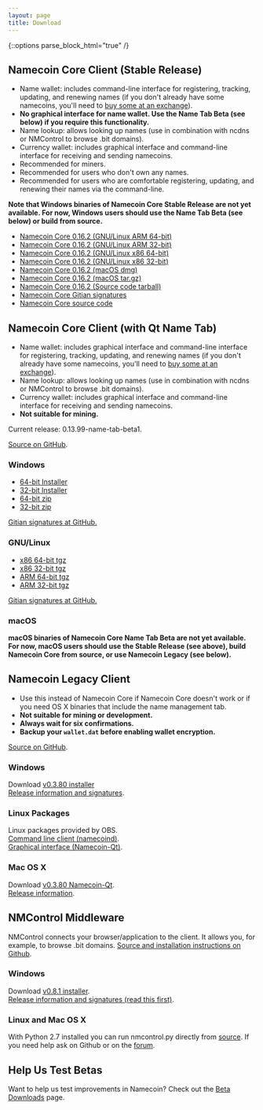 ```yaml
---
layout: page
title: Download
---
```


{::options parse_block_html="true" /}

## Namecoin Core Client (Stable Release)

* Name wallet: includes command-line interface for registering, tracking, updating, and renewing names (if you don't already have some namecoins, you'll need to [buy some at an exchange]({{site.baseurl}}exchanges/)).
* **No graphical interface for name wallet.  Use the Name Tab Beta (see below) if you require this functionality.**
* Name lookup: allows looking up names (use in combination with ncdns or NMControl to browse .bit domains).
* Currency wallet: includes graphical interface and command-line interface for receiving and sending namecoins.
* Recommended for miners.
* Recommended for users who don't own any names.
* Recommended for users who are comfortable registering, updating, and renewing their names via the command-line.

**Note that Windows binaries of Namecoin Core Stable Release are not yet available.  For now, Windows users should use the Name Tab Beta (see below) or build from source.**

* [Namecoin Core 0.16.2 (GNU/Linux ARM 64-bit)](https://www.namecoin.org/files/namecoin-core-0.16.2/namecoin-0.16.2-aarch64-linux-gnu.tar.gz)
* [Namecoin Core 0.16.2 (GNU/Linux ARM 32-bit)](https://www.namecoin.org/files/namecoin-core-0.16.2/namecoin-0.16.2-arm-linux-gnueabihf.tar.gz)
* [Namecoin Core 0.16.2 (GNU/Linux x86 64-bit)](https://www.namecoin.org/files/namecoin-core-0.16.2/namecoin-0.16.2-x86_64-linux-gnu.tar.gz)
* [Namecoin Core 0.16.2 (GNU/Linux x86 32-bit)](https://www.namecoin.org/files/namecoin-core-0.16.2/namecoin-0.16.2-i686-pc-linux-gnu.tar.gz)
* [Namecoin Core 0.16.2 (macOS dmg)](https://www.namecoin.org/files/namecoin-core-0.16.2/namecoin-0.16.2-osx-unsigned.dmg)
* [Namecoin Core 0.16.2 (macOS tar.gz)](https://www.namecoin.org/files/namecoin-core-0.16.2/namecoin-0.16.2-osx64.tar.gz)
* [Namecoin Core 0.16.2 (Source code tarball)](https://www.namecoin.org/files/namecoin-core-0.16.2/namecoin-0.16.2.tar.gz)
* [Namecoin Core Gitian signatures](https://github.com/namecoin/gitian.sigs/)
* [Namecoin Core source code](https://github.com/namecoin/namecoin-core/)

## Namecoin Core Client (with Qt Name Tab)

* Name wallet: includes graphical interface and command-line interface for registering, tracking, updating, and renewing names (if you don't already have some namecoins, you'll need to [buy some at an exchange]({{site.baseurl}}exchanges/)).
* Name lookup: allows looking up names (use in combination with ncdns or NMControl to browse .bit domains).
* Currency wallet: includes graphical interface and command-line interface for receiving and sending namecoins.
* **Not suitable for mining.**

Current release: 0.13.99-name-tab-beta1.

[Source on GitHub](https://github.com/namecoin/namecoin-core).

<div class="row">

<div class="col-sm-4">

### Windows

* [64-bit Installer](https://namecoin.org/files/namecoin-core-0.13.99-name-tab-beta1-notreproduced/namecoin-0.13.99-win64-setup-unsigned.exe)
* [32-bit Installer](https://namecoin.org/files/namecoin-core-0.13.99-name-tab-beta1-notreproduced/namecoin-0.13.99-win32-setup-unsigned.exe)
* [64-bit zip](https://namecoin.org/files/namecoin-core-0.13.99-name-tab-beta1-notreproduced/namecoin-0.13.99-win64.zip)
* [32-bit zip](https://namecoin.org/files/namecoin-core-0.13.99-name-tab-beta1-notreproduced/namecoin-0.13.99-win32.zip)

[Gitian signatures at GitHub.](https://github.com/namecoin/gitian.sigs/tree/master/0.13.99-name-tab-beta1-win-unsigned)

</div>

<div class="col-sm-4">

### GNU/Linux

* [x86 64-bit tgz](https://namecoin.org/files/namecoin-core-0.13.99-name-tab-beta1-notreproduced/namecoin-0.13.99-x86_64-linux-gnu.tar.gz)
* [x86 32-bit tgz](https://namecoin.org/files/namecoin-core-0.13.99-name-tab-beta1-notreproduced/namecoin-0.13.99-i686-pc-linux-gnu.tar.gz)
* [ARM 64-bit tgz](https://namecoin.org/files/namecoin-core-0.13.99-name-tab-beta1-notreproduced/namecoin-0.13.99-aarch64-linux-gnu.tar.gz)
* [ARM 32-bit tgz](https://namecoin.org/files/namecoin-core-0.13.99-name-tab-beta1-notreproduced/namecoin-0.13.99-arm-linux-gnueabihf.tar.gz)

[Gitian signatures at GitHub.](https://github.com/namecoin/gitian.sigs/tree/master/0.13.99-name-tab-beta1-linux)

</div>

<div class="col-sm-4">

### macOS

**macOS binaries of Namecoin Core Name Tab Beta are not yet available.  For now, macOS users should use the Stable Release (see above), build Namecoin Core from source, or use Namecoin Legacy (see below).**

</div>

</div>

## Namecoin Legacy Client

* Use this instead of Namecoin Core if Namecoin Core doesn't work or if you need OS X binaries that include the name management tab.
* **Not suitable for mining or development.**
* **Always wait for six confirmations.**
* **Backup your `wallet.dat` before enabling wallet encryption.**

[Source on GitHub](https://github.com/namecoin/namecoin-legacy).

<div class="row">

<div class="col-sm-4">

### Windows

Download [v0.3.80 installer](https://namecoin.org/files/Namecoin_v0.3.80_setup.exe)<br>
[Release information and signatures](https://forum.namecoin.org/viewtopic.php?f=8&t=2123).

</div>

<div class="col-sm-4">

### Linux Packages

Linux packages provided by OBS.<br>
[Command line client (namecoind)](https://software.opensuse.org/download.html?project=home%3Ap_conrad%3Acoins&amp;package=namecoin).<br>
[Graphical interface (Namecoin-Qt)](https://software.opensuse.org/download.html?project=home%3Ap_conrad%3Acoins&amp;package=namecoin-gui).

</div>

<div class="col-sm-4">

### Mac OS X

Download [v0.3.80 Namecoin-Qt](https://namecoin.org/files/Namecoin-Qt.app-0.3.80-a00c33d.zip).<br>
[Release information](https://forum.namecoin.org/viewtopic.php?f=8&t=2235).

</div>

</div>

## NMControl Middleware

NMControl connects your browser/application to the client. It allows you, for example, to browse .bit domains. [Source and installation instructions on Github](https://github.com/namecoin/nmcontrol).

<div class="row">

<div class="col-sm-4">

### Windows

Download [v0.8.1 installer](https://namecoin.org/files/NMControl_v0.8.1_setup.exe).<br>
[Release information and signatures (read this first)](https://forum.namecoin.org/viewtopic.php?f=8&t=2402).

</div>

<div class="col-sm-4">

### Linux and Mac OS X

With Python 2.7 installed you can run nmcontrol.py directly from [source](https://github.com/namecoin/nmcontrol). If you need help ask on Github or on the [forum](https://forum.namecoin.org/viewtopic.php?f=8&t=2402).

</div>

</div>

## Help Us Test Betas

Want to help us test improvements in Namecoin?  Check out the [Beta Downloads]({{site.baseurl}}download/betas/) page.
